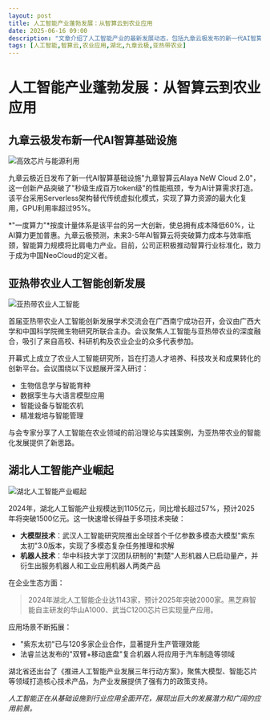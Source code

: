 ```yaml
---
layout: post
title: 人工智能产业蓬勃发展：从智算云到农业应用
date: 2025-06-16 09:00
description: "文章介绍了人工智能产业的最新发展动态，包括九章云极发布的新一代AI智算基础设施，亚热带农业人工智能创新发展学术交流会的成果，以及湖北人工智能产业的快速增长。这些进展展示了人工智能在基础设施、农业应用和区域产业发展方面的广泛应用和巨大潜力。"
tags: [人工智能,智算云,农业应用,湖北,九章云极,亚热带农业]
---
```


# 人工智能产业蓬勃发展：从智算云到农业应用

## 九章云极发布新一代AI智算基础设施

![高效芯片与能源利用]()

九章云极近日发布了新一代AI智算基础设施"九章智算云Alaya NeW Cloud 2.0"，这一创新产品突破了"秒级生成百万token级"的性能瓶颈，专为AI计算需求打造。该平台采用Serverless架构替代传统虚拟化模式，实现了算力资源的最大化复用，GPU利用率超过95%。

*"一度算力"*按度计量体系是该平台的另一大创新，使总拥有成本降低60%，让AI算力更加普惠。九章云极预测，未来3-5年AI智算云将突破算力成本与效率瓶颈，智能算力规模将比肩电力产业。目前，公司正积极推动智算行业标准化，致力于成为中国NeoCloud的定义者。

## 亚热带农业人工智能创新发展

![亚热带农业人工智能]()

首届亚热带农业人工智能创新发展学术交流会在广西南宁成功召开，会议由广西大学和中国科学院微生物研究所联合主办。会议聚焦人工智能与亚热带农业的深度融合，吸引了来自高校、科研机构及农业企业的众多代表参加。

开幕式上成立了农业人工智能研究所，旨在打造人才培养、科技攻关和成果转化的创新平台。会议围绕以下议题展开深入研讨：
- 生物信息学与智能育种
- 数据孪生与大语言模型应用
- 智能设备与智能农机
- 精准栽培与智能管理

与会专家分享了人工智能在农业领域的前沿理论与实践案例，为亚热带农业的智能化发展提供了新思路。

## 湖北人工智能产业崛起

![湖北人工智能产业崛起](https://s.coze.cn/t/wWlm_bpiJ6c/)

2024年，湖北人工智能产业规模达到1105亿元，同比增长超过57%，预计2025年将突破1500亿元。这一快速增长得益于多项技术突破：

- **大模型技术**：武汉人工智能研究院推出全球首个千亿参数多模态大模型"紫东太初"3.0版本，实现了多模态复杂任务推理和求解
- **机器人技术**：华中科技大学丁汉团队研制的"荆楚"人形机器人已启动量产，并衍生出服务机器人和工业应用机器人两类产品

在企业生态方面：
> 2024年湖北人工智能企业达1143家，预计2025年突破2000家。黑芝麻智能自主研发的华山A1000、武当C1200芯片已实现量产应用。

应用场景不断拓展：
- "紫东太初"已与120多家企业合作，显著提升生产管理效能
- 法睿兰达发布的"双臂+移动底盘"复合机器人将应用于汽车制造等领域

湖北省还出台了《推进人工智能产业发展三年行动方案》，聚焦大模型、智能芯片等领域打造核心技术产品，为产业发展提供了强有力的政策支持。

*人工智能正在从基础设施到行业应用全面开花，展现出巨大的发展潜力和广阔的应用前景。*

